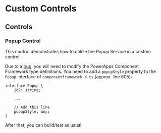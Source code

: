 # Custom Controls

## Controls

### Popup Control
This control demonstrates how to utilize the Popup Service in a custom control.

Due to a [bug](https://powerusers.microsoft.com/t5/PowerApps-Component-Framework/Error-when-invoking-the-openPopup-method-from-the-PopupService/td-p/277927), you will need to modify the PowerApps Component Framework type definitions.  You need to add a `popupStyle` property to the `Popup` interface of `componentframework.d.ts` (approx. line 605):

```
interface Popup {
    id?: string;

    ...

    // Add this line
    popupStyle: any;
}
```

After that, you can build/test as usual.